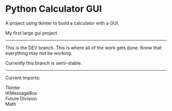 # Python Calculator GUI

A project using tkinter to build a calculator with a GUI.

My first large gui project.

---

This is the DEV branch. This is where all of the work gets done. Know that everything may not be working.

Currently this branch is semi-stable.

---

Current Imports:

<p>

Tkinter <br />
tKMessageBox <br />
Future Division<br />
Math<br />

</p>